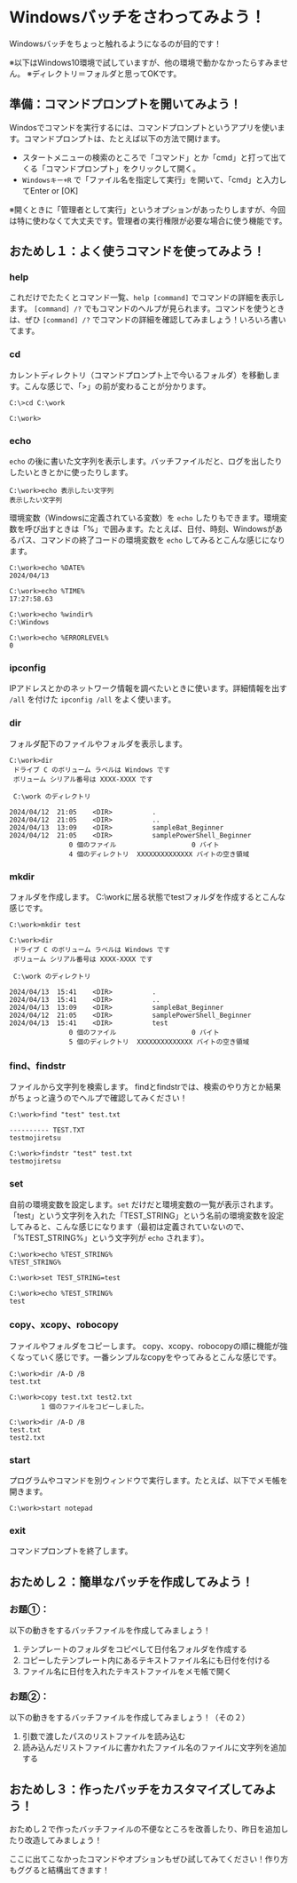 # Windowsバッチをさわってみよう！

Windowsバッチをちょっと触れるようになるのが目的です！

※以下はWindows10環境で試していますが、他の環境で動かなかったらすみません。
※ディレクトリ＝フォルダと思ってOKです。


## 準備：コマンドプロンプトを開いてみよう！

Windosでコマンドを実行するには、コマンドプロンプトというアプリを使います。コマンドプロンプトは、たとえば以下の方法で開けます。

 - スタートメニューの検索のところで「コマンド」とか「cmd」と打って出てくる「コマンドプロンプト」をクリックして開く。
 - `Windowsキー+R` で「ファイル名を指定して実行」を開いて、「cmd」と入力してEnter or [OK]

※開くときに「管理者として実行」というオプションがあったりしますが、今回は特に使わなくて大丈夫です。管理者の実行権限が必要な場合に使う機能です。

## おためし１：よく使うコマンドを使ってみよう！
### help
これだけでたたくとコマンド一覧、`help [command]` でコマンドの詳細を表示します。
`[command] /?` でもコマンドのヘルプが見られます。コマンドを使うときは、ぜひ `[command] /?` でコマンドの詳細を確認してみましょう！いろいろ書いてます。

### cd
カレントディレクトリ（コマンドプロンプト上で今いるフォルダ）を移動します。こんな感じで、「>」の前が変わることが分かります。
```
C:\>cd C:\work

C:\work>
```

### echo
`echo` の後に書いた文字列を表示します。バッチファイルだと、ログを出したりしたいときとかに使ったりします。
```
C:\work>echo 表示したい文字列
表示したい文字列
```

環境変数（Windowsに定義されている変数）を `echo` したりもできます。環境変数を呼び出すときは「%」で囲みます。たとえば、日付、時刻、Windowsがあるパス、コマンドの終了コードの環境変数を `echo` してみるとこんな感じになります。
```
C:\work>echo %DATE%
2024/04/13

C:\work>echo %TIME%
17:27:58.63

C:\work>echo %windir%
C:\Windows

C:\work>echo %ERRORLEVEL%
0

```

### ipconfig
IPアドレスとかのネットワーク情報を調べたいときに使います。詳細情報を出す `/all` を付けた `ipconfig /all` をよく使います。

### dir
フォルダ配下のファイルやフォルダを表示します。
```
C:\work>dir
 ドライブ C のボリューム ラベルは Windows です
 ボリューム シリアル番号は XXXX-XXXX です

 C:\work のディレクトリ

2024/04/12  21:05    <DIR>          .
2024/04/12  21:05    <DIR>          ..
2024/04/13  13:09    <DIR>          sampleBat_Beginner
2024/04/12  21:05    <DIR>          samplePowerShell_Beginner
               0 個のファイル                   0 バイト
               4 個のディレクトリ  XXXXXXXXXXXXXX バイトの空き領域
```

### mkdir
フォルダを作成します。
C:\workに居る状態でtestフォルダを作成するとこんな感じです。
```
C:\work>mkdir test

C:\work>dir
 ドライブ C のボリューム ラベルは Windows です
 ボリューム シリアル番号は XXXX-XXXX です

 C:\work のディレクトリ

2024/04/13  15:41    <DIR>          .
2024/04/13  15:41    <DIR>          ..
2024/04/13  13:09    <DIR>          sampleBat_Beginner
2024/04/12  21:05    <DIR>          samplePowerShell_Beginner
2024/04/13  15:41    <DIR>          test
               0 個のファイル                   0 バイト
               5 個のディレクトリ  XXXXXXXXXXXXXX バイトの空き領域
```

### find、findstr
ファイルから文字列を検索します。
findとfindstrでは、検索のやり方とか結果がちょっと違うのでヘルプで確認してみください！
```
C:\work>find "test" test.txt

---------- TEST.TXT
testmojiretsu
```
```
C:\work>findstr "test" test.txt
testmojiretsu
```

### set
自前の環境変数を設定します。`set` だけだと環境変数の一覧が表示されます。
「test」という文字列を入れた「TEST_STRING」という名前の環境変数を設定してみると、こんな感じになります（最初は定義されていないので、「%TEST_STRING%」という文字列が `echo` されます）。
```
C:\work>echo %TEST_STRING%
%TEST_STRING%

C:\work>set TEST_STRING=test

C:\work>echo %TEST_STRING%
test

```

### copy、xcopy、robocopy
ファイルやフォルダをコピーします。
copy、xcopy、robocopyの順に機能が強くなっていく感じです。一番シンプルなcopyをやってみるとこんな感じです。
```
C:\work>dir /A-D /B
test.txt

C:\work>copy test.txt test2.txt
        1 個のファイルをコピーしました。

C:\work>dir /A-D /B
test.txt
test2.txt
```

### start
プログラムやコマンドを別ウィンドウで実行します。たとえば、以下でメモ帳を開きます。
```
C:\work>start notepad

```

### exit
コマンドプロンプトを終了します。


## おためし２：簡単なバッチを作成してみよう！

### お題①：
以下の動きをするバッチファイルを作成してみましょう！
1. テンプレートのフォルダをコピペして日付名フォルダを作成する
2. コピーしたテンプレート内にあるテキストファイル名にも日付を付ける
3. ファイル名に日付を入れたテキストファイルをメモ帳で開く

### お題②：
以下の動きをするバッチファイルを作成してみましょう！（その２）
1. 引数で渡したパスのリストファイルを読み込む
2. 読み込んだリストファイルに書かれたファイル名のファイルに文字列を追加する


## おためし３：作ったバッチをカスタマイズしてみよう！
おためし２で作ったバッチファイルの不便なところを改善したり、昨日を追加したり改造してみましょう！

ここに出てこなかったコマンドやオプションもぜひ試してみてください！作り方もググると結構出てきます！

